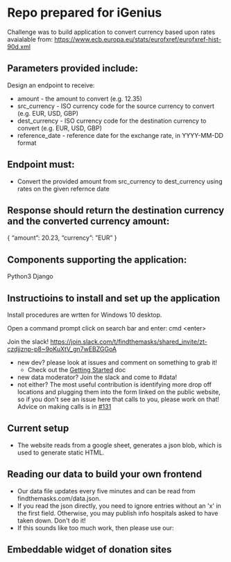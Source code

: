 # Repo prepared for iGenius

Challenge was to build application to convert currency based upon rates avaialable from:
   https://www.ecb.europa.eu/stats/eurofxref/eurofxref-hist-90d.xml 

## Parameters provided include:
Design an endpoint to receive:
   * amount - the amount to convert (e.g. 12.35) 
   * src_currency - ISO currency code for the source currency to convert (e.g. EUR, USD, GBP) 
   * dest_currency - ISO currency code for the destination currency to convert (e.g. EUR, USD, GBP)
   * reference_date - reference date for the exchange rate, in YYYY-MM-DD format

## Endpoint must:
   * Convert the provided amount from src_currency to dest_currency using rates on the given refernce date

## Response should return the destination currency and the converted currency amount:

{     “amount”: 20.23,     “currency”: ”EUR” }

## Components supporting the application:
   Python3
   Django
   
## Instructioins to install and set up the application

Install procedures are wrtten for Windows 10 desktop.

Open a command prompt
click on search bar and enter:
   cmd \<enter\>

Join the slack! <https://join.slack.com/t/findthemasks/shared_invite/zt-czdjjznp-p8~9oKuXtV_gn7wEBZGGoA>

- new dev? please look at issues and comment on something to grab it!
    - Check out the [Getting Started](getting_started.md) doc
- new data moderator? Join the slack and come to #data!
- not either? The most useful contribution is identifying more drop off locations and plugging them into the form linked on the public website, so if you don't see an issue here that calls to you, please work on that! Advice on making calls is in [#131](https://github.com/r-pop/findthemasks/issues/131#issuecomment-602746963)

## Current setup

- The website reads from a google sheet, generates a json blob, which is used to generate static HTML.

## Reading our data to build your own frontend

- Our data file updates every five minutes and can be read from findthemasks.com/data.json.
- If you read the json directly, you need to ignore entries without an 'x' in the first field. Otherwise, you may publish info hospitals asked to have taken down. Don't do it!
- If this sounds like too much work, then please use our:

## Embeddable widget of donation sites
